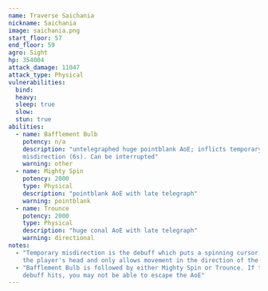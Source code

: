 ```yaml
---
name: Traverse Saichania
nickname: Saichania
image: saichania.png
start_floor: 57
end_floor: 59
agro: Sight
hp: 354004
attack_damage: 11047
attack_type: Physical
vulnerabilities:
  bind: 
  heavy: 
  sleep: true
  slow: 
  stun: true
abilities:
  - name: Bafflement Bulb
    potency: n/a
    description: "untelegraphed huge pointblank AoE; inflicts temporary
    misdirection (6s). Can be interrupted"
    warning: other
  - name: Mighty Spin
    potency: 2000
    type: Physical
    description: "pointblank AoE with late telegraph"
    warning: pointblank
  - name: Trounce
    potency: 2000
    type: Physical
    description: "huge conal AoE with late telegraph"
    warning: directional
notes:
  - "Temporary misdirection is the debuff which puts a spinning cursor over
    the player's head and only allows movement in the direction of the cursor"
  - "Bafflement Bulb is followed by either Mighty Spin or Trounce. If the
    debuff hits, you may not be able to escape the AoE"
---
```

